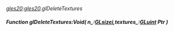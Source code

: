 _[gles20](../../modules/gles20/gles20-module.md):[gles20](../../modules/gles20/gles20-module.md).glDeleteTextures_
##### Function glDeleteTextures:Void( n_:[GLsizei](../../modules/gles20/gles20-glsizei.md),textures_:[GLuint](../../modules/gles20/gles20-gluint.md) Ptr )
